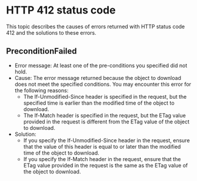 # HTTP 412 status code

This topic describes the causes of errors returned with HTTP status code 412 and the solutions to these errors.

## PreconditionFailed

-   Error message: At least one of the pre-conditions you specified did not hold.
-   Cause: The error message returned because the object to download does not meet the specified conditions. You may encounter this error for the following reasons:
    -   The If-Unmodified-Since header is specified in the request, but the specified time is earlier than the modified time of the object to download.
    -   The If-Match header is specified in the request, but the ETag value provided in the request is different from the ETag value of the object to download.
-   Solution:
    -   If you specify the If-Unmodified-Since header in the request, ensure that the value of this header is equal to or later than the modified time of the object to download.
    -   If you specify the If-Match header in the request, ensure that the ETag value provided in the request is the same as the ETag value of the object to download.

